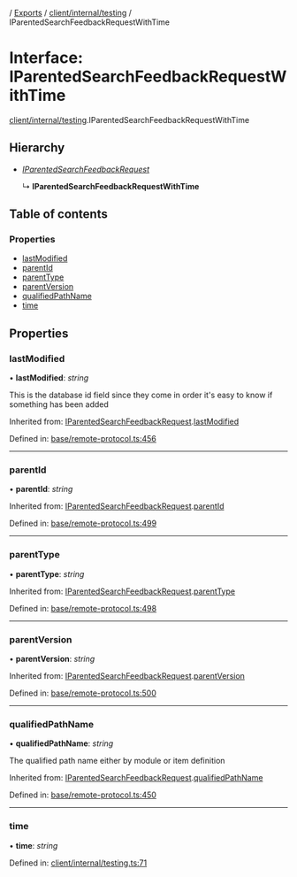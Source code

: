[](../README.md) / [Exports](../modules.md) / [client/internal/testing](../modules/client_internal_testing.md) / IParentedSearchFeedbackRequestWithTime

# Interface: IParentedSearchFeedbackRequestWithTime

[client/internal/testing](../modules/client_internal_testing.md).IParentedSearchFeedbackRequestWithTime

## Hierarchy

* [*IParentedSearchFeedbackRequest*](remote_protocol.iparentedsearchfeedbackrequest.md)

  ↳ **IParentedSearchFeedbackRequestWithTime**

## Table of contents

### Properties

- [lastModified](client_internal_testing.iparentedsearchfeedbackrequestwithtime.md#lastmodified)
- [parentId](client_internal_testing.iparentedsearchfeedbackrequestwithtime.md#parentid)
- [parentType](client_internal_testing.iparentedsearchfeedbackrequestwithtime.md#parenttype)
- [parentVersion](client_internal_testing.iparentedsearchfeedbackrequestwithtime.md#parentversion)
- [qualifiedPathName](client_internal_testing.iparentedsearchfeedbackrequestwithtime.md#qualifiedpathname)
- [time](client_internal_testing.iparentedsearchfeedbackrequestwithtime.md#time)

## Properties

### lastModified

• **lastModified**: *string*

This is the database id field
since they come in order it's easy to know if
something has been added

Inherited from: [IParentedSearchFeedbackRequest](remote_protocol.iparentedsearchfeedbackrequest.md).[lastModified](remote_protocol.iparentedsearchfeedbackrequest.md#lastmodified)

Defined in: [base/remote-protocol.ts:456](https://github.com/onzag/itemize/blob/0569bdf2/base/remote-protocol.ts#L456)

___

### parentId

• **parentId**: *string*

Inherited from: [IParentedSearchFeedbackRequest](remote_protocol.iparentedsearchfeedbackrequest.md).[parentId](remote_protocol.iparentedsearchfeedbackrequest.md#parentid)

Defined in: [base/remote-protocol.ts:499](https://github.com/onzag/itemize/blob/0569bdf2/base/remote-protocol.ts#L499)

___

### parentType

• **parentType**: *string*

Inherited from: [IParentedSearchFeedbackRequest](remote_protocol.iparentedsearchfeedbackrequest.md).[parentType](remote_protocol.iparentedsearchfeedbackrequest.md#parenttype)

Defined in: [base/remote-protocol.ts:498](https://github.com/onzag/itemize/blob/0569bdf2/base/remote-protocol.ts#L498)

___

### parentVersion

• **parentVersion**: *string*

Inherited from: [IParentedSearchFeedbackRequest](remote_protocol.iparentedsearchfeedbackrequest.md).[parentVersion](remote_protocol.iparentedsearchfeedbackrequest.md#parentversion)

Defined in: [base/remote-protocol.ts:500](https://github.com/onzag/itemize/blob/0569bdf2/base/remote-protocol.ts#L500)

___

### qualifiedPathName

• **qualifiedPathName**: *string*

The qualified path name either by module
or item definition

Inherited from: [IParentedSearchFeedbackRequest](remote_protocol.iparentedsearchfeedbackrequest.md).[qualifiedPathName](remote_protocol.iparentedsearchfeedbackrequest.md#qualifiedpathname)

Defined in: [base/remote-protocol.ts:450](https://github.com/onzag/itemize/blob/0569bdf2/base/remote-protocol.ts#L450)

___

### time

• **time**: *string*

Defined in: [client/internal/testing.ts:71](https://github.com/onzag/itemize/blob/0569bdf2/client/internal/testing.ts#L71)
